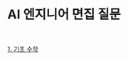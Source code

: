 # AI 엔지니어 면집 질문

<br>

[1. 기초 수학](https://github.com/AI-Dev-Lex-Kim/ai-engineer-interview/blob/main/contents/math.md)
